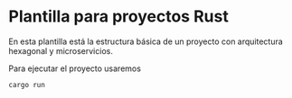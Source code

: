 # Plantilla para proyectos Rust
En esta plantilla está la estructura básica de un proyecto con arquitectura hexagonal y microservicios.

Para ejecutar el proyecto usaremos
```bash
cargo run
```
